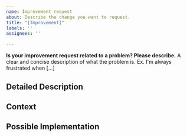 ```yaml
---
name: Improvement request
about: Describe the change you want to request.
title: "[Improvement]"
labels: ''
assignees: ''

---
```


**Is your improvement request related to a problem? Please describe.**
A clear and concise description of what the problem is. Ex. I'm always frustrated when [...]

## Detailed Description
<!--- Provide a detailed description of the change or addition you are proposing -->

## Context
<!--- Why is this change important to you? How would you use it? -->
<!--- How can it benefit other users? -->

## Possible Implementation
<!--- Not obligatory, but suggest an idea for implementing addition or change -->
